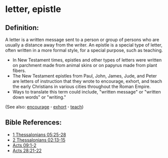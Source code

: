 # letter, epistle #

## Definition: ##

A letter is a written message sent to a person or group of persons who are usually a distance away from the writer. An epistle is a special type of letter, often written in a more formal style, for a special purpose, such as teaching.

* In New Testament times, epistles and other types of letters were written on parchment made from animal skins or on papyrus made from plant fibers.
* The New Testament epistles from Paul, John, James, Jude, and Peter are letters of instruction that they wrote to encourage, exhort, and teach the early Christians in various cities throughout the Roman Empire.
* Ways to translate this term could include, "written message" or "written down words" or "writing."

(See also: [encourage](../other/encourage.md) **·** [exhort](../kt/exhort.md) **·** [teach](../other/teach.md))

## Bible References: ##

* [1 Thessalonians 05:25-28](https://door43.org/en/bible/notes/1th/05/25)
* [2 Thessalonians 02:13-15](https://door43.org/en/bible/notes/2th/02/13)
* [Acts 09:1-2](https://door43.org/en/bible/notes/act/09/01)
* [Acts 28:21-22](https://door43.org/en/bible/notes/act/28/21)

